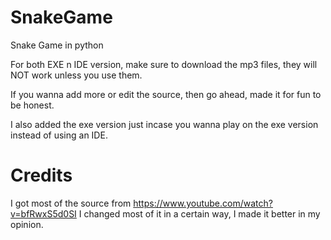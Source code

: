 # SnakeGame
Snake Game in python

For both EXE n IDE version, make sure to download the mp3 files, they will NOT work unless you use them.

If you wanna add more or edit the source, then go ahead, made it for fun to be honest.

I also added the exe version just incase you wanna play on the exe version instead of using an IDE.

# Credits
I got most of the source from https://www.youtube.com/watch?v=bfRwxS5d0SI
I changed most of it in a certain way, I made it better in my opinion.
